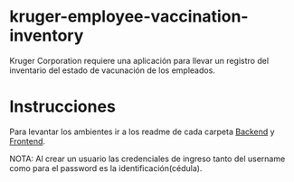 # kruger-employee-vaccination-inventory
Kruger Corporation requiere una aplicación para llevar un registro del inventario del estado de vacunación de los empleados.

# Instrucciones

Para levantar los ambientes ir a los readme de cada carpeta [Backend](https://github.com/giojavi04/kruger-employee-vaccination-inventory/tree/main/back) y [Frontend](https://github.com/giojavi04/kruger-employee-vaccination-inventory/tree/main/front).

NOTA: Al crear un usuario las credenciales de ingreso tanto del username como para el password es la identificación(cédula).

